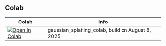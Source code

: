 ## Colab

| Colab | Info
| --- | --- |
[![Open In Colab](https://colab.research.google.com/assets/colab-badge.svg)](https://github.com/takayadayo/3D-Gaussian-Splatting/blob/ca95a52603d8efaa49f21aa4d1d0a04a54b34386/gaussian_splatting.ipynb) | gaussian_splatting_colab, build on August 8, 2025
